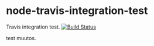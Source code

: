 # node-travis-integration-test

Travis integration test. [![Build Status](https://travis-ci.org/piksu/node-travis-integration-test.svg?branch=master)](https://travis-ci.org/piksu/node-travis-integration-test)

test muutos.
